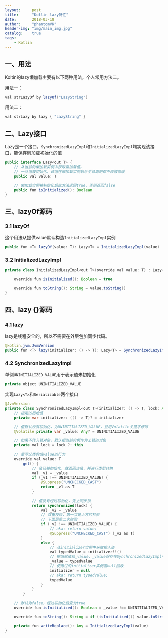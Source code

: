 ```yaml
---
layout:     post
title:      "Kotlin lazy特性"
date:       2018-03-18
author:     "phantomVK"
header-img: "img/main_img.jpg"
catalog:    true
tags:
    - Kotlin
---
```


## 一、用法

Koltin的lazy懒加载主要有以下两种用法，个人常用方法二。

用法一：

```java
val strLazyOf by lazyOf("LazyString")
```


用法二：

```java
val strLazy by lazy { "LazyString" }
```

## 二、Lazy接口

Lazy是一个接口，`SynchronizedLazyImpl`和`InitializedLazyImpl`均实现该接口，能保存懒加载初始化的值

```java
public interface Lazy<out T> {
    // 从当前的懒加载实例中获取需加载值。
    // 一旦值被初始化，该值在懒加载实例剩余生命周期都不应被修改
    public val value: T

    // 懒加载实例被初始化后此方法返回true，否则返回false
    public fun isInitialized(): Boolean
}
```

## 三、lazyOf源码


### 3.1 lazyOf

这个用法从提供value默认构造`InitializedLazyImpl`实例

```java
public fun <T> lazyOf(value: T): Lazy<T> = InitializedLazyImpl(value)
```

### 3.2 InitializedLazyImpl

```java
private class InitializedLazyImpl<out T>(override val value: T) : Lazy<T>, Serializable {

    override fun isInitialized(): Boolean = true

    override fun toString(): String = value.toString()
}
```

## 四、lazy {}源码

### 4.1 lazy

lazy是线程安全的，所以不需要在外层包加同步代码。

```java
@kotlin.jvm.JvmVersion
public fun <T> lazy(initializer: () -> T): Lazy<T> = SynchronizedLazyImpl(initializer)
```

### 4.2 SynchronizedLazyImpl

单例`UNINITIALIZED_VALUE`用于表示值未初始化

```java
private object UNINITIALIZED_VALUE
```

实现`Lazy<T>`和`Serializable`两个接口

```java
@JvmVersion
private class SynchronizedLazyImpl<out T>(initializer: () -> T, lock: Any? = null) : Lazy<T>, Serializable {
    // 指定的初始值
    private var initializer: (() -> T)? = initializer

    // 值默认没有初始化，为UNINITIALIZED_VALUE，且用Volatile关键字修饰
    @Volatile private var _value: Any? = UNINITIALIZED_VALUE

    // 如果不传入锁对象，默认把当前实例作为上锁的对象
    private val lock = lock ?: this
    
    // 重写父类的值value的行为
    override val value: T
        get() {
            // 值已被初始化，就返回该值，并进行类型转换
            val _v1 = _value
            if (_v1 !== UNINITIALIZED_VALUE) {
                @Suppress("UNCHECKED_CAST")
                return _v1 as T
            }
            
            // 值没有经过初始化，先上同步锁
            return synchronized(lock) {
                val _v2 = _value
                // 双重校检，第一次是上方的检验
                // 下面是第二次校验
                if (_v2 !== UNINITIALIZED_VALUE) {
                    // aka: return value;
                    @Suppress("UNCHECKED_CAST") (_v2 as T)
                }
                else {
                    // 从initializer实例中获取输入值
                    val typedValue = initializer!!()
                    // 把值赋值给_value，_value保存在SynchronizedLazyImpl中
                    _value = typedValue
                    // 使用过的initializer实例置null回收
                    initializer = null
                    // aka: return typedValue;
                    typedValue
                }
            }
        }
    
    // 默认为false，经过初始化后变为true
    override fun isInitialized(): Boolean = _value !== UNINITIALIZED_VALUE

    override fun toString(): String = if (isInitialized()) value.toString() else "Lazy value not initialized yet."

    private fun writeReplace(): Any = InitializedLazyImpl(value)
}
```